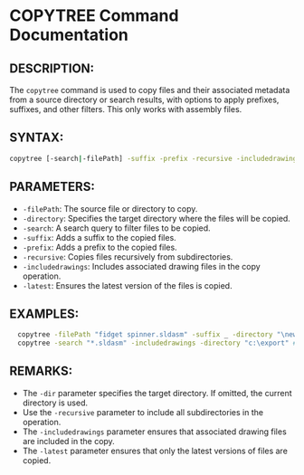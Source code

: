 # COPYTREE Command Documentation

## DESCRIPTION:
The `copytree` command is used to copy files and their associated metadata from a source directory or search results, with options to apply prefixes, suffixes, and other filters. This only works with assembly files.

## SYNTAX:
```bash
copytree [-search|-filePath] -suffix -prefix -recursive -includedrawings -latest -directory
```

## PARAMETERS:
- `-filePath`: The source file or directory to copy.  
- `-directory`: Specifies the target directory where the files will be copied.  
- `-search`: A search query to filter files to be copied.  
- `-suffix`: Adds a suffix to the copied files.  
- `-prefix`:  Adds a prefix to the copied files.  
- `-recursive`: Copies files recursively from subdirectories.  
- `-includedrawings`: Includes associated drawing files in the copy operation.  
- `-latest`: Ensures the latest version of the files is copied.

## EXAMPLES:
 ```bash
   copytree -filePath "fidget spinner.sldasm" -suffix _ -directory "\new project" #copies the fidget spinner to new project folder with suffix _
   copytree -search "*.sldasm" -includedrawings -directory "c:\export" #copies all assemblies in current directory to the export under c drive
   ```

## REMARKS:
- The `-dir` parameter specifies the target directory. If omitted, the current directory is used.
- Use the `-recursive` parameter to include all subdirectories in the operation.
- The `-includedrawings` parameter ensures that associated drawing files are included in the copy.
- The `-latest` parameter ensures that only the latest versions of files are copied.
